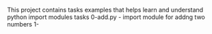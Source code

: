 This project contains tasks examples that helps learn and understand python import modules 
tasks
0-add.py - import module for addng two numbers
1-
